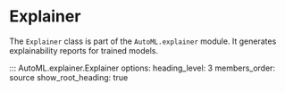 # Explainer

The `Explainer` class is part of the `AutoML.explainer` module. It generates explainability reports for trained models.

::: AutoML.explainer.Explainer
    options:
        heading_level: 3
        members_order: source
        show_root_heading: true
